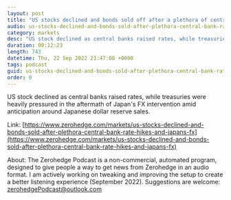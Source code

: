 ```yaml
---
layout: post
title: "US stocks declined and bonds sold off after a plethora of central bank rate hikes and Japan's FX intervention - Newsquawk Asia-Pac Market Open"
audio: us-stocks-declined-and-bonds-sold-after-plethora-central-bank-rate-hikes-and-japans-fx-0
category: markets
desc: "US stock declined as central banks raised rates, while treasuries were heavily pressured in the aftermath of Japan's FX intervention amid anticipation around Japanese dollar reserve sales."
duration: 00:12:23
length: 743
datetime: Thu, 22 Sep 2022 21:47:00 +0000
tags: podcast
guid: us-stocks-declined-and-bonds-sold-after-plethora-central-bank-rate-hikes-and-japans-fx-0
order: 0
---
```

US stock declined as central banks raised rates, while treasuries were heavily pressured in the aftermath of Japan's FX intervention amid anticipation around Japanese dollar reserve sales.

Link: [https://www.zerohedge.com/markets/us-stocks-declined-and-bonds-sold-after-plethora-central-bank-rate-hikes-and-japans-fx](https://www.zerohedge.com/markets/us-stocks-declined-and-bonds-sold-after-plethora-central-bank-rate-hikes-and-japans-fx)

About: The Zerohedge Podcast is a non-commercial, automated program, designed to give people a way to get news from Zerohedge in an audio format.  I am actively working on tweaking and improving the setup to create a better listening experience (September 2022).  Suggestions are welcome: [zerohedgePodcast@outlook.com](mailto:zerohedgePodcast@outlook.com)